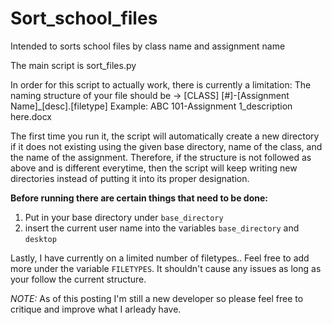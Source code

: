 # Sort_school_files
Intended to sorts school files by class name and assignment name

The main script is sort_files.py 

In order for this script to actually work, there is currently a limitation:
  The naming structure of your file should be -> [CLASS] [#]-[Assignment Name]_[desc].[filetype]
      Example: ABC 101-Assignment 1_description here.docx

The first time you run it, the script will automatically create a new directory if it does not existing using the given base directory, name of the class, and the name of the assignment. Therefore, if the structure is not followed as above and is different everytime, then the script will keep writing new directories instead of putting it into its proper designation. 

**Before running there are certain things that need to be done:**
1. Put in your base directory under `base_directory` 
2. insert the current user name into the variables `base_directory` and `desktop`

Lastly, I have currently on a limited number of filetypes.. Feel free to add more under the variable `FILETYPES`. It shouldn't cause any issues as long as your follow the current structure. 


*NOTE:* As of this posting I'm still a new developer so please feel free to critique and improve what I arleady have. 
